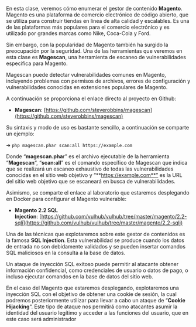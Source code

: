 En esta clase, veremos cómo enumerar el gestor de contenido **Magento**. Magento es una plataforma de comercio electrónico de código abierto, que se utiliza para construir tiendas en línea de alta calidad y escalables. Es una de las plataformas más populares para el comercio electrónico y es utilizado por grandes marcas como Nike, Coca-Cola y Ford.

Sin embargo, con la popularidad de Magento también ha surgido la preocupación por la seguridad. Una de las herramientas que veremos en esta clase es **Magescan**, una herramienta de escaneo de vulnerabilidades específica para Magento.

Magescan puede detectar vulnerabilidades comunes en Magento, incluyendo problemas con permisos de archivos, errores de configuración y vulnerabilidades conocidas en extensiones populares de Magento.

A continuación se proporciona el enlace directo al proyecto en Github:

- **Magescan**: [https://github.com/steverobbins/magescan](https://github.com/steverobbins/magescan)

Su sintaxis y modo de uso es bastante sencillo, a continuación se comparte un ejemplo:

➜ `php magescan.phar scan:all https://example.com`

Donde “**magescan.pha**r” es el archivo ejecutable de la herramienta “**Magescan**“, “**scan:all**” es el comando específico de Magescan que indica que se realizará un escaneo exhaustivo de todas las vulnerabilidades conocidas en el sitio web objetivo y “**https://example.com**” es la URL del sitio web objetivo que se escaneará en busca de vulnerabilidades.

Asimismo, se comparte el enlace al laboratorio que estaremos desplegando en Docker para configurar el Magento vulnerable:

- **Magento 2.2 SQL Injection**: [https://github.com/vulhub/vulhub/tree/master/magento/2.2-sqli](https://github.com/vulhub/vulhub/tree/master/magento/2.2-sqli)

Una de las técnicas que explotaremos sobre este gestor de contenidos es la famosa **SQL Injection**. Esta vulnerabilidad se produce cuando los datos de entrada no son debidamente validados y se pueden insertar comandos SQL maliciosos en la consulta a la base de datos.

Un ataque de inyección SQL exitoso puede permitir al atacante obtener información confidencial, como credenciales de usuario o datos de pago, o incluso ejecutar comandos en la base de datos del sitio web.

En el caso del Magento que estaremos desplegando, explotaremos una inyección SQL con el objetivo de obtener una cookie de sesión, la cual podremos posteriormente utilizar para llevar a cabo un ataque de “**Cookie Hijacking**“. Este tipo de ataque nos permitirá como atacantes asumir la identidad del usuario legítimo y acceder a las funciones del usuario, que en este caso será administrador